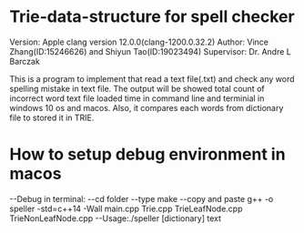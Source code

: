 # Trie-data-structure for spell checker
Version: Apple clang version 12.0.0(clang-1200.0.32.2)
Author: Vince Zhang(ID:15246626) and Shiyun Tao(ID:19023494)
Supervisor: Dr. Andre L Barczak

This is a program to implement that read a text file(.txt) and check any word spelling mistake in text file. The output will be showed total count of incorrect word text file loaded time in command line and terminial in windows 10 os and macos. Also, it compares each words from dictionary file to stored it in TRIE.

# How to setup debug environment in macos
--Debug in terminal:
--cd folder
--type make
--copy and paste g++ -o speller -std=c++14 -Wall main.cpp Trie.cpp TrieLeafNode.cpp TrieNonLeafNode.cpp 
--Usage:./speller [dictionary] text

